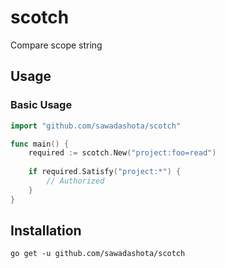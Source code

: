 scotch
===

Compare scope string

Usage
---

### Basic Usage

```go
import "github.com/sawadashota/scotch"

func main() {
    required := scotch.New("project:foo=read")
    
    if required.Satisfy("project:*") {
        // Authorized
    }
}
```

Installation
---

```
go get -u github.com/sawadashota/scotch
```
